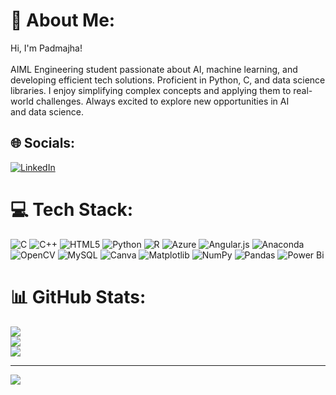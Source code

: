 # 💫 About Me:
Hi, I'm Padmajha!<br><br>AIML Engineering student passionate about AI, machine learning, and developing efficient tech solutions. Proficient in Python, C, and data science libraries. I enjoy simplifying complex concepts and applying them to real-world challenges. Always excited to explore new opportunities in AI and data science.


## 🌐 Socials:
[![LinkedIn](https://img.shields.io/badge/LinkedIn-%230077B5.svg?logo=linkedin&logoColor=white)](www.linkedin.com/in/padmajha/) 

# 💻 Tech Stack:
![C](https://img.shields.io/badge/c-%2300599C.svg?style=flat&logo=c&logoColor=white) ![C++](https://img.shields.io/badge/c++-%2300599C.svg?style=flat&logo=c%2B%2B&logoColor=white) ![HTML5](https://img.shields.io/badge/html5-%23E34F26.svg?style=flat&logo=html5&logoColor=white) ![Python](https://img.shields.io/badge/python-3670A0?style=flat&logo=python&logoColor=ffdd54) ![R](https://img.shields.io/badge/r-%23276DC3.svg?style=flat&logo=r&logoColor=white) ![Azure](https://img.shields.io/badge/azure-%230072C6.svg?style=flat&logo=microsoftazure&logoColor=white) ![Angular.js](https://img.shields.io/badge/angular.js-%23E23237.svg?style=flat&logo=angularjs&logoColor=white) ![Anaconda](https://img.shields.io/badge/Anaconda-%2344A833.svg?style=flat&logo=anaconda&logoColor=white) ![OpenCV](https://img.shields.io/badge/opencv-%23white.svg?style=flat&logo=opencv&logoColor=white) ![MySQL](https://img.shields.io/badge/mysql-4479A1.svg?style=flat&logo=mysql&logoColor=white) ![Canva](https://img.shields.io/badge/Canva-%2300C4CC.svg?style=flat&logo=Canva&logoColor=white) ![Matplotlib](https://img.shields.io/badge/Matplotlib-%23ffffff.svg?style=flat&logo=Matplotlib&logoColor=black) ![NumPy](https://img.shields.io/badge/numpy-%23013243.svg?style=flat&logo=numpy&logoColor=white) ![Pandas](https://img.shields.io/badge/pandas-%23150458.svg?style=flat&logo=pandas&logoColor=white) ![Power Bi](https://img.shields.io/badge/power_bi-F2C811?style=flat&logo=powerbi&logoColor=black)
# 📊 GitHub Stats:
![](https://github-readme-stats.vercel.app/api?username=padmajha27&theme=swift&hide_border=false&include_all_commits=true&count_private=false)<br/>
![](https://github-readme-streak-stats.herokuapp.com/?user=padmajha27&theme=swift&hide_border=false)<br/>
![](https://github-readme-stats.vercel.app/api/top-langs/?username=padmajha27&theme=swift&hide_border=false&include_all_commits=true&count_private=false&layout=compact)

---
[![](https://visitcount.itsvg.in/api?id=padmajha27&icon=0&color=0)](https://visitcount.itsvg.in)

<!-- Proudly created with GPRM ( https://gprm.itsvg.in ) -->
